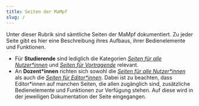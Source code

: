 ```yaml
---
title: Seiten der MaMpf
slug: /
---
```

Unter dieser Rubrik sind sämtliche Seiten der MaMpf dokumentiert. Zu jeder Seite gibt es hier eine Beschreibung ihres Aufbaus, ihrer Bedienelemente und Funktionen.

* Für **Studierende** sind lediglich die Kategorien [*Seiten für alle Nutzer\*innen*](all-pages) und [*Seiten für Vortragende*](all-pages-talk) relevant.
* An **Dozent\*innen** richten sich sowohl die [*Seiten für alle Nutzer\*innen*](all-pages) als auch die [*Seiten für Editor\*innen*](all-pages-ed). Dabei ist zu beachten, dass Editor\*innen auf manchen Seiten, die allen zugänglich sind, zusätzliche Bedienelemente und Funktionen zur Verfügung stehen. Auf diese wird in der jeweiligen Dokumentation der Seite eingegangen.
